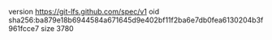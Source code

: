 version https://git-lfs.github.com/spec/v1
oid sha256:ba879e18b6944584a671645d9e402bf11f2ba6e7db0fea6130204b3f961fcce7
size 3780
